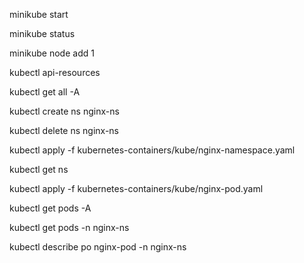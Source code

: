 minikube start

minikube status

minikube node add 1

kubectl api-resources

kubectl get all -A

kubectl create ns nginx-ns

kubectl delete ns nginx-ns

kubectl apply -f kubernetes-containers/kube/nginx-namespace.yaml 

kubectl get ns

kubectl apply -f kubernetes-containers/kube/nginx-pod.yaml

kubectl get pods -A

kubectl get pods -n nginx-ns

kubectl describe po nginx-pod -n nginx-ns